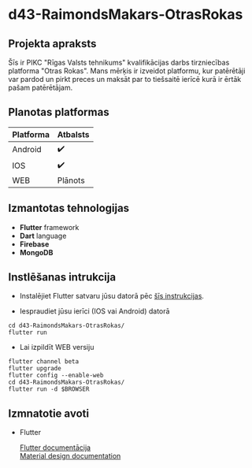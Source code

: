 # d43-RaimondsMakars-OtrasRokas
## Projekta apraksts
Šīs ir PIKC "Rīgas Valsts tehnikums" kvalifikācijas darbs tirzniecības platforma "Otras Rokas". Mans mērķis ir izveidot platformu, kur patērētāji var pardod un pirkt preces un maksāt par to tiešsaitē ierīcē kurā ir ērtāk pašam patērētājam.
## Planotas platformas
|Platforma |Atbalsts          |
|----------|------------------|
|Android   |:heavy_check_mark:|
|IOS       |:heavy_check_mark:|
|WEB       |Plānots           |
## Izmantotas tehnologijas
- **Flutter** framework
- **Dart** language
- **Firebase**
- **MongoDB**
## Instlēšanas intrukcija
- Instalējiet Flutter satvaru jūsu datorā pēc [šīs instrukcijas](https://flutter.dev/docs/get-started/install).


- Iespraudiet jūsu ierīci (IOS vai Android) datorā
```
cd d43-RaimondsMakars-OtrasRokas/
flutter run
```
- Lai izpildīt WEB versiju
```
flutter channel beta
flutter upgrade
flutter config --enable-web 
cd d43-RaimondsMakars-OtrasRokas/
flutter run -d $BROWSER
```

## Izmnatotie avoti
- Flutter

  [Flutter documentācija](https://flutter.dev/docs)  
  [Material design documentation](material.io)


